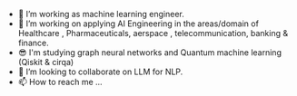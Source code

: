 
- 👀 I’m working as machine learning engineer.
- 🌱 I’m working on applying AI Engineering in the areas/domain of Healthcare , Pharmaceuticals, aerspace , telecommunication, banking & finance.
- 😎 I'm studying graph neural networks and Quantum machine learning (Qiskit & cirqa)
- 💞️ I’m looking to collaborate on LLM for NLP.
- 📫 How to reach me ...

<!---
manjunath-hanmantgad/manjunath-hanmantgad is a ✨ special ✨ repository because its `README.md` (this file) appears on your GitHub profile.
You can click the Preview link to take a look at your changes.
--->
